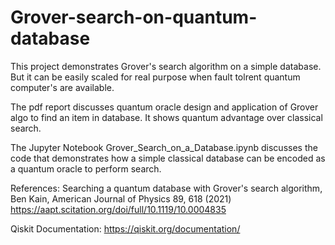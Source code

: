 # Grover-search-on-quantum-database
This project demonstrates Grover's search algorithm on a simple database. But it can be easily scaled for real purpose when fault tolrent quantum computer's are available.

The pdf report discusses quantum oracle design and application of Grover algo to find an item in database. It shows quantum advantage over classical search.

The Jupyter Notebook Grover_Search_on_a_Database.ipynb discusses the code that demonstrates how a simple classical database can be encoded as a quantum oracle to perform search.


References:
Searching a quantum database with Grover's search algorithm, Ben Kain, American Journal of Physics 89, 618 (2021) https://aapt.scitation.org/doi/full/10.1119/10.0004835

Qiskit Documentation: https://qiskit.org/documentation/
